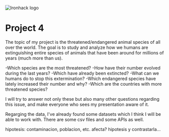 
![Ironhack logo](https://i.imgur.com/1QgrNNw.png)

# Project 4

The topic of my project is the threatened/endangered animal species of all over the world.
The goal is to study and analyze how we humans are extinguishing entire species of animals that have been around for millions of years (much more than us).

-Which species are the most threatened?
-How have their number evolved during the last years?
-Which have already been extincted?
-What can we humans do to stop this extermination?
-Which endangered species have lately increased their number and why?
-Which are the countries with more threatened species?

I will try to answer not only these but also many other questions regarding this issue, and make everyone who sees my presentation aware of it.

Regarging the data, I've already found some datasets which I think I will be able to work with. There are some csv files and some APIs as well.


hipotesis: contaminacion, poblacion, etc. afecta? hipotesis y contrastarla...


